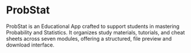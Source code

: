 # ProbStat
ProbStat is an Educational App crafted to support students in mastering Probability and Statistics. It organizes study materials, tutorials, and cheat sheets across seven modules, offering a structured, file preview and download interface. 

